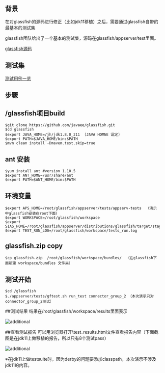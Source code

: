 ## 背景
在对glassfish的源码进行修正（比如jdk11移植）之后，需要通过glassfish自带的最基本的测试集<p>
glassfish团队给出了一个基本的测试集，源码在glassfish/appserver/test里面。<p>
[glassfish源码](https://github.com/eclipse-ee4j/jakartaee-tck)

## 测试集
[测试用例一览 ](https://github.com/eclipse-ee4j/glassfish/blob/master/Jenkinsfile)
 
## 步骤

## /glassfish项目build
    $git clone https://github.com/javaee/glassfish.git
    $cd glassfish
    $export JAVA_HOME=/jh/jdk1.8.0_211  (JAVA HOMNE 设定)
    $export PATH=$JAVA_HOME/bin:$PATH  
    $mvn clean install -Dmaven.test.skip=true

## ant 安装
    $yum install ant #version 1.10.5
    $export ANT_HOME=/usr/share/ant
    $export PATH=$ANT_HOME/bin:$PATH
    
## 环境变量 
    $export APS_HOME=/root/glassfish/appserver/tests/appserv-tests  （演示中glassfish安装在root下面）
    $export WORKSPACE=/root/glassfish/workspace
    $export S1AS_HOME=/root/glassfish/appserver/distributions/glassfish/target/stage/glassfish5/glassfish
    $export TEST_RUN_LOG=/root/glassfish/workspace/tests_run.log
## glassfish.zip copy
    $cp glassfish.zip  /root/glassfish/workspace/bundles/  （在glassfish下面新建 workspace/bundles 文件夹）

## 测试开始
    $cd /glassfish
    $./appserver/tests/gftest.sh run_test connector_group_2 （本次演示只对connector_group_2测试）
    
##测试结果
 结果在/root/glassfish/workspace/results里面表示 <p>
 ![additional](https://i.ibb.co/fX4f941/glassfishtest1.png "")　<p>

 
##查看测试报告
可以用浏览器打开\test_results.html文件查看报告内容（下面截图是在jdk11上做移植的报告，所以只有8个测试pass）<p>
 ![additional](https://i.ibb.co/PrJd6fz/glassfishtest2.png "")　<p>
※在jdk11上做testsuite时，因为derby的问题要添加classpath，本次演示不涉及jdk11的内容。

